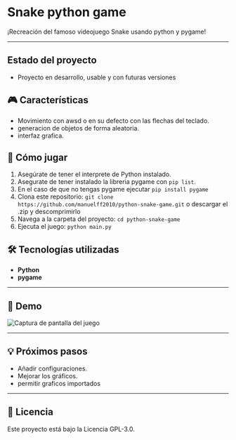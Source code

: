 # Snake python game

¡Recreación del famoso videojuego Snake usando python y pygame!

---
##   Estado del proyecto
* Proyecto en desarrollo, usable y con futuras versiones
## 🎮 Características

* Movimiento con awsd o en su defecto con las flechas del teclado.
* generacion de objetos de forma aleatoria.
* interfaz grafica.

## 🚀 Cómo jugar

1.  Asegúrate de tener el interprete de Python instalado.
2.  Asegurate de tener instalado la libreria pygame con `pip list`.
3. En el caso de que no tengas pygame ejecutar `pip install pygame`
3.  Clona este repositorio: `git clone https://github.com/manuelff2010/python-snake-game.git` o descargar el .zip y descomprimirlo
4.  Navega a la carpeta del proyecto: `cd python-snake-game`
5.  Ejecuta el juego: `python main.py`

## 🛠️ Tecnologías utilizadas

* **Python**
* **pygame**
---
## 📸 Demo

![Captura de pantalla del juego](ruta/a/tu/imagen-snake.png)

---

## 💡 Próximos pasos

* Añadir configuraciones.
* Mejorar los gráficos.
* permitir graficos importados
---

## 📄 Licencia

Este proyecto está bajo la Licencia GPL-3.0.
